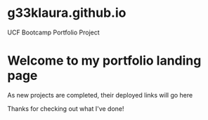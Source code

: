 # g33klaura.github.io
UCF Bootcamp Portfolio Project

# Welcome to my portfolio landing page
As new projects are completed, their deployed links will go here

Thanks for checking out what I've done!

<!-- git commands -->
<!-- git add index.html -->
<!-- git add assets/style.css -->